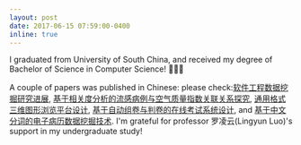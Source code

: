 ```yaml
---
layout: post
date: 2017-06-15 07:59:00-0400
inline: true
---
```


I graduated from University of South China, and received my degree of Bachelor of Science in Computer Science! 🎉🎉🎉

A couple of papers was published in Chinese: please check:[软件工程数据挖掘研究进展](http://www.cqvip.com/qk/80606x/201609/668877408.html), [基于相关度分析的流感病例与空气质量指数关联关系探究](http://www.aztsg.com/conference/b55fa7717455414bb765c537c3c6e7e3.html), [通用格式三维图形浏览平台设计](http://www.cqvip.com/qk/96101x/201704/671920709.html), [基于自动组卷与判卷的在线考试系统设计](http://www.cqvip.com/qk/90453a/20176/672383769.html), and [基于中文分词的电子病历数据挖掘技术](http://www.cqvip.com/qk/82846b/201610/670722625.html). I'm grateful for professor 罗凌云(Lingyun Luo)'s support in my undergraduate study!